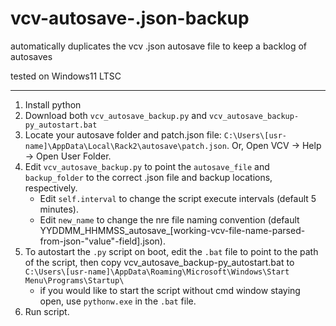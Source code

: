 # vcv-autosave-.json-backup

automatically duplicates the vcv .json autosave file to keep a backlog of autosaves 

tested on Windows11 LTSC

---

1. Install python
2. Download both `vcv_autosave_backup.py` and `vcv_autosave_backup-py_autostart.bat`
3. Locate your autosave folder and patch.json file: `C:\Users\[usr-name]\AppData\Local\Rack2\autosave\patch.json`. Or, Open VCV -> Help -> Open User Folder.
4. Edit `vcv_autosave_backup.py` to point the `autosave_file` and `backup_folder` to the correct .json file and backup locations, respectively.
   * Edit `self.interval` to change the script execute intervals (default 5 minutes).
   * Edit `new_name` to change the nre file naming convention (default YYDDMM_HHMMSS_autosave_[working-vcv-file-name-parsed-from-json-"value"-field].json).
6. To autostart the `.py` script on boot, edit the `.bat` file to point to the path of the script, then copy vcv_autosave_backup-py_autostart.bat to `C:\Users\[usr-name]\AppData\Roaming\Microsoft\Windows\Start Menu\Programs\Startup\`
    * if you would like to start the script without cmd window staying open, use `pythonw.exe` in the `.bat` file.
8. Run script.
